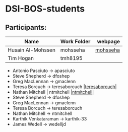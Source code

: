# DSI-BOS-students


## Participants:
|Name                 | Work Folder | webpage                               |
|---------------------|-------------|--------------------------------------:|
|Husain Al-Mohssen    | mohsseha    |[mohsseha](https://mohsseha.github.io) |
| Tim Hogan | tmh8195| |
- Antonio Pasciuto -> apasciuto
- Steve Shepherd -> dfoshep
- Greg MacLennan -> gmaclenn
- Teresa Borcuch -> teresaborcuch |[teresaborcuch](https://teresaborcuch.github.io)|
- Nathan Mitchell   | ntmitchell  |[ntmitchell](https://ntmitchell.github.io)|
- Steve Shepherd -> dfoshep
- Greg MacLennan -> gmaclenn
- Teresa Borcuch -> teresaborcuch
- Nathan Mitchell -> ntmitchell
- Karthik Venkataraman -> karthik-33
- James Wedell -> wedelljd
